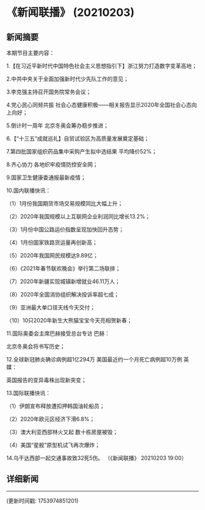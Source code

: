 # 《新闻联播》 (20210203)

## 新闻摘要

本期节目主要内容：


1.【在习近平新时代中国特色社会主义思想指引下】浙江努力打造数字变革高地；


2.中共中央关于全面加强新时代少先队工作的意见；


3.李克强主持召开国务院常务会议；


4.党心民心同频共振 社会心态健康积极——相关报告显示2020年全国社会心态向上向好；


5.倒计时一周年 北京冬奥会筹办稳步推进；


6.【“十三五”成就巡礼】自贸试验区为高质量发展奠定基础；


7.第四批国家组织药品集中采购产生拟中选结果 平均降价52%；


8.齐心协力 各地织牢疫情防控安全网；


9.国家卫生健康委通报最新疫情；


10.国内联播快讯：


（1）1月份我国期货市场交易规模同比大幅上升；


（2）2020年我国规模以上互联网企业利润同比增长13.2%；


（3）1月份中国公路运价指数呈现加快回升态势；


（4）1月份国家铁路货运量再创新高；


（5）2020年我国网民规模达9.89亿；


（6）《2021年春节联欢晚会》举行第二场联排；


（7）2020年新疆实现城镇新增就业46.11万人；


（8）2020年全国消协组织解决投诉率超七成；


（9）亚洲最大单口径天线今天交付；


（10）10只2020年新生大熊猫宝宝今天亮相贺新春；


11.国际奥委会主席巴赫接受总台专访 巴赫：

北京冬奥会将书写历史；


12.全球新冠肺炎确诊病例超1亿294万 美国最近约一个月死亡病例超10万例 英媒：

英国报告的变异毒株出现新突变；


13.国际联播快讯：


（1）伊朗宣布释放遭扣押韩国油轮船员；


（2）2020年欧元区经济下滑6.8%；


（3）澳大利亚西部林火又起 数十栋房屋被毁；


（4）美国“星舰”原型机试飞再次爆炸；


14.乌干达西部一起交通事故致32死5伤。
（《新闻联播》 20210203 19:00）

## 详细新闻

---

(更新时间戳: 1753974851201)

